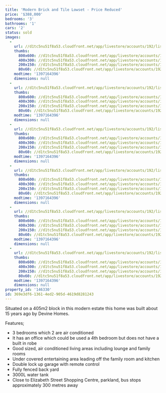 ```yaml
---
title: 'Modern Brick and Tile Lowset - Price Reduced'
price: '$388,000'
bedrooms: '3'
bathrooms: '1'
cars: '2'
status: sold
images:
  -
    url: //d1tc5nu51f8a53.cloudfront.net/app/livestore/accounts/192/listings/97895/images/20131125015828-98877_4998298129_20140411030632.jpg
    thumbs:
      800x600: //d1tc5nu51f8a53.cloudfront.net/app/livestore/accounts/192/listings/97895/images/20131125015828-98877_4998298129_20140411030632_800x600.jpg
      400x300: //d1tc5nu51f8a53.cloudfront.net/app/livestore/accounts/192/listings/97895/images/20131125015828-98877_4998298129_20140411030632_400x300.jpg
      200x150: //d1tc5nu51f8a53.cloudfront.net/app/livestore/accounts/192/listings/97895/images/20131125015828-98877_4998298129_20140411030632_200x150.jpg
      80x60: //d1tc5nu51f8a53.cloudfront.net/app/livestore/accounts/192/listings/97895/images/20131125015828-98877_4998298129_20140411030632_80x60.jpg
    modtime: '1397164396'
    dimensions: null
  -
    url: //d1tc5nu51f8a53.cloudfront.net/app/livestore/accounts/192/listings/97895/images/20131125015834-66872_6315166089_20140411030631.jpg
    thumbs:
      800x600: //d1tc5nu51f8a53.cloudfront.net/app/livestore/accounts/192/listings/97895/images/20131125015834-66872_6315166089_20140411030631_800x600.jpg
      400x300: //d1tc5nu51f8a53.cloudfront.net/app/livestore/accounts/192/listings/97895/images/20131125015834-66872_6315166089_20140411030631_400x300.jpg
      200x150: //d1tc5nu51f8a53.cloudfront.net/app/livestore/accounts/192/listings/97895/images/20131125015834-66872_6315166089_20140411030631_200x150.jpg
      80x60: //d1tc5nu51f8a53.cloudfront.net/app/livestore/accounts/192/listings/97895/images/20131125015834-66872_6315166089_20140411030631_80x60.jpg
    modtime: '1397164396'
    dimensions: null
  -
    url: //d1tc5nu51f8a53.cloudfront.net/app/livestore/accounts/192/listings/97895/images/20131125015839-39077_6696035448_20140411030631.jpg
    thumbs:
      800x600: //d1tc5nu51f8a53.cloudfront.net/app/livestore/accounts/192/listings/97895/images/20131125015839-39077_6696035448_20140411030631_800x600.jpg
      400x300: //d1tc5nu51f8a53.cloudfront.net/app/livestore/accounts/192/listings/97895/images/20131125015839-39077_6696035448_20140411030631_400x300.jpg
      200x150: //d1tc5nu51f8a53.cloudfront.net/app/livestore/accounts/192/listings/97895/images/20131125015839-39077_6696035448_20140411030631_200x150.jpg
      80x60: //d1tc5nu51f8a53.cloudfront.net/app/livestore/accounts/192/listings/97895/images/20131125015839-39077_6696035448_20140411030631_80x60.jpg
    modtime: '1397164396'
    dimensions: null
  -
    url: //d1tc5nu51f8a53.cloudfront.net/app/livestore/accounts/192/listings/97895/images/20131125015846-19545_6864238084_20140411030632.jpg
    thumbs:
      800x600: //d1tc5nu51f8a53.cloudfront.net/app/livestore/accounts/192/listings/97895/images/20131125015846-19545_6864238084_20140411030632_800x600.jpg
      400x300: //d1tc5nu51f8a53.cloudfront.net/app/livestore/accounts/192/listings/97895/images/20131125015846-19545_6864238084_20140411030632_400x300.jpg
      200x150: //d1tc5nu51f8a53.cloudfront.net/app/livestore/accounts/192/listings/97895/images/20131125015846-19545_6864238084_20140411030632_200x150.jpg
      80x60: //d1tc5nu51f8a53.cloudfront.net/app/livestore/accounts/192/listings/97895/images/20131125015846-19545_6864238084_20140411030632_80x60.jpg
    modtime: '1397164396'
    dimensions: null
  -
    url: //d1tc5nu51f8a53.cloudfront.net/app/livestore/accounts/192/listings/97895/images/20131125015853-12482_1174801252_20140411030638.jpg
    thumbs:
      800x600: //d1tc5nu51f8a53.cloudfront.net/app/livestore/accounts/192/listings/97895/images/20131125015853-12482_1174801252_20140411030638_800x600.jpg
      400x300: //d1tc5nu51f8a53.cloudfront.net/app/livestore/accounts/192/listings/97895/images/20131125015853-12482_1174801252_20140411030638_400x300.jpg
      200x150: //d1tc5nu51f8a53.cloudfront.net/app/livestore/accounts/192/listings/97895/images/20131125015853-12482_1174801252_20140411030638_200x150.jpg
      80x60: //d1tc5nu51f8a53.cloudfront.net/app/livestore/accounts/192/listings/97895/images/20131125015853-12482_1174801252_20140411030638_80x60.jpg
    modtime: '1397164396'
    dimensions: null
  -
    url: //d1tc5nu51f8a53.cloudfront.net/app/livestore/accounts/192/listings/97895/images/20131125015859-66099_5931067187_20140411030638.jpg
    thumbs:
      800x600: //d1tc5nu51f8a53.cloudfront.net/app/livestore/accounts/192/listings/97895/images/20131125015859-66099_5931067187_20140411030638_800x600.jpg
      400x300: //d1tc5nu51f8a53.cloudfront.net/app/livestore/accounts/192/listings/97895/images/20131125015859-66099_5931067187_20140411030638_400x300.jpg
      200x150: //d1tc5nu51f8a53.cloudfront.net/app/livestore/accounts/192/listings/97895/images/20131125015859-66099_5931067187_20140411030638_200x150.jpg
      80x60: //d1tc5nu51f8a53.cloudfront.net/app/livestore/accounts/192/listings/97895/images/20131125015859-66099_5931067187_20140411030638_80x60.jpg
    modtime: '1397164396'
    dimensions: null
property_id: '146330'
id: 369e3df6-1361-4ed2-905d-4619d8281243
---
```

Situated on a 405m2 block in this modern estate this home was built about 15 years ago by Devine Homes.

Features;
*  3 bedrooms which 2 are air conditioned
*  It has an office which could be used a 4th bedroom but does not have a built in robe
*  Good sized, air conditioned living areas including lounge and family rooms
*  Under covered entertaining area leading off the family room and kitchen
*  Double lock up garage with remote control
*  Fully fenced back yard
*  3000L water tank
*  Close to Elizabeth Street Shopping Centre, parkland, bus stops approximately 300 metres away